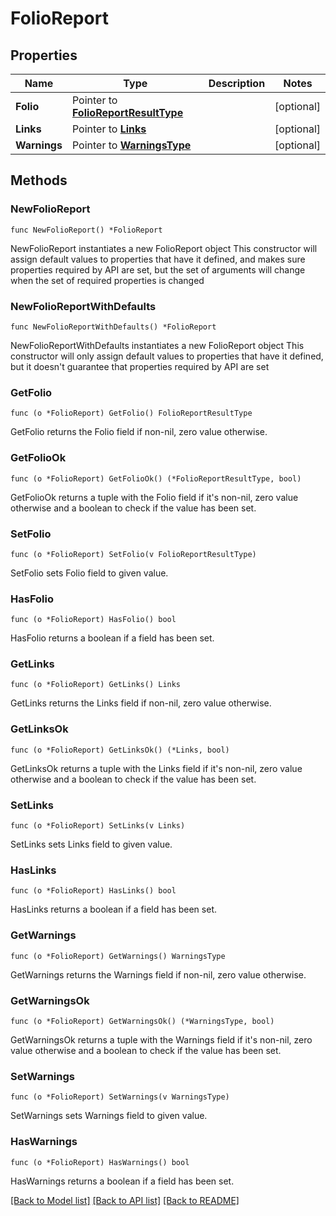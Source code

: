 # FolioReport

## Properties

Name | Type | Description | Notes
------------ | ------------- | ------------- | -------------
**Folio** | Pointer to [**FolioReportResultType**](FolioReportResultType.md) |  | [optional] 
**Links** | Pointer to [**Links**](Links.md) |  | [optional] 
**Warnings** | Pointer to [**WarningsType**](WarningsType.md) |  | [optional] 

## Methods

### NewFolioReport

`func NewFolioReport() *FolioReport`

NewFolioReport instantiates a new FolioReport object
This constructor will assign default values to properties that have it defined,
and makes sure properties required by API are set, but the set of arguments
will change when the set of required properties is changed

### NewFolioReportWithDefaults

`func NewFolioReportWithDefaults() *FolioReport`

NewFolioReportWithDefaults instantiates a new FolioReport object
This constructor will only assign default values to properties that have it defined,
but it doesn't guarantee that properties required by API are set

### GetFolio

`func (o *FolioReport) GetFolio() FolioReportResultType`

GetFolio returns the Folio field if non-nil, zero value otherwise.

### GetFolioOk

`func (o *FolioReport) GetFolioOk() (*FolioReportResultType, bool)`

GetFolioOk returns a tuple with the Folio field if it's non-nil, zero value otherwise
and a boolean to check if the value has been set.

### SetFolio

`func (o *FolioReport) SetFolio(v FolioReportResultType)`

SetFolio sets Folio field to given value.

### HasFolio

`func (o *FolioReport) HasFolio() bool`

HasFolio returns a boolean if a field has been set.

### GetLinks

`func (o *FolioReport) GetLinks() Links`

GetLinks returns the Links field if non-nil, zero value otherwise.

### GetLinksOk

`func (o *FolioReport) GetLinksOk() (*Links, bool)`

GetLinksOk returns a tuple with the Links field if it's non-nil, zero value otherwise
and a boolean to check if the value has been set.

### SetLinks

`func (o *FolioReport) SetLinks(v Links)`

SetLinks sets Links field to given value.

### HasLinks

`func (o *FolioReport) HasLinks() bool`

HasLinks returns a boolean if a field has been set.

### GetWarnings

`func (o *FolioReport) GetWarnings() WarningsType`

GetWarnings returns the Warnings field if non-nil, zero value otherwise.

### GetWarningsOk

`func (o *FolioReport) GetWarningsOk() (*WarningsType, bool)`

GetWarningsOk returns a tuple with the Warnings field if it's non-nil, zero value otherwise
and a boolean to check if the value has been set.

### SetWarnings

`func (o *FolioReport) SetWarnings(v WarningsType)`

SetWarnings sets Warnings field to given value.

### HasWarnings

`func (o *FolioReport) HasWarnings() bool`

HasWarnings returns a boolean if a field has been set.


[[Back to Model list]](../README.md#documentation-for-models) [[Back to API list]](../README.md#documentation-for-api-endpoints) [[Back to README]](../README.md)


